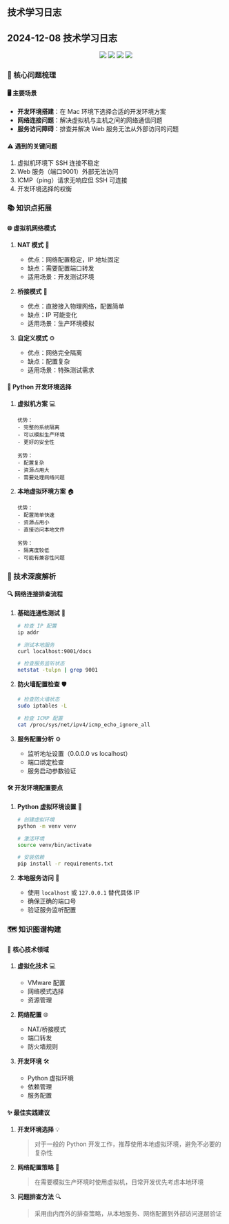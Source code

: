 ## 技术学习日志

## 2024-12-08 技术学习日志

<div align="center">
  <img src="https://img.shields.io/badge/Python-3776AB?style=for-the-badge&logo=python&logoColor=white"/>
  <img src="https://img.shields.io/badge/VMware-607078?style=for-the-badge&logo=vmware&logoColor=white"/>
  <img src="https://img.shields.io/badge/macOS-000000?style=for-the-badge&logo=apple&logoColor=white"/>
  <img src="https://img.shields.io/badge/Linux-FCC624?style=for-the-badge&logo=linux&logoColor=black"/>
</div>

### 🎯 核心问题梳理

#### 🖥️ 主要场景
- **开发环境搭建**：在 Mac 环境下选择合适的开发环境方案
- **网络连接问题**：解决虚拟机与主机之间的网络通信问题
- **服务访问障碍**：排查并解决 Web 服务无法从外部访问的问题

#### ⚠️ 遇到的关键问题
1. 虚拟机环境下 SSH 连接不稳定
2. Web 服务（端口9001）外部无法访问
3. ICMP（ping）请求无响应但 SSH 可连接
4. 开发环境选择的权衡

### 📚 知识点拓展

#### 🌐 虚拟机网络模式
1. **NAT 模式** 🔄
   - 优点：网络配置稳定，IP 地址固定
   - 缺点：需要配置端口转发
   - 适用场景：开发测试环境

2. **桥接模式** 🌉
   - 优点：直接接入物理网络，配置简单
   - 缺点：IP 可能变化
   - 适用场景：生产环境模拟

3. **自定义模式** ⚙️
   - 优点：网络完全隔离
   - 缺点：配置复杂
   - 适用场景：特殊测试需求

#### 🐍 Python 开发环境选择
1. **虚拟机方案** 💻
   ```plaintext
   优势：
   - 完整的系统隔离
   - 可以模拟生产环境
   - 更好的安全性
   
   劣势：
   - 配置复杂
   - 资源占用大
   - 需要处理网络问题
   ```

2. **本地虚拟环境方案** 🏠
   ```plaintext
   优势：
   - 配置简单快速
   - 资源占用小
   - 直接访问本地文件
   
   劣势：
   - 隔离度较低
   - 可能有兼容性问题
   ```

### 🔬 技术深度解析

#### 🔍 网络连接排查流程
1. **基础连通性测试** 📡
   ```bash
   # 检查 IP 配置
   ip addr
   
   # 测试本地服务
   curl localhost:9001/docs
   
   # 检查服务监听状态
   netstat -tulpn | grep 9001
   ```

2. **防火墙配置检查** 🛡️
   ```bash
   # 检查防火墙状态
   sudo iptables -L
   
   # 检查 ICMP 配置
   cat /proc/sys/net/ipv4/icmp_echo_ignore_all
   ```

3. **服务配置分析** ⚙️
   - 监听地址设置（0.0.0.0 vs localhost）
   - 端口绑定检查
   - 服务启动参数验证

#### 🛠️ 开发环境配置要点
1. **Python 虚拟环境设置** 🐍
   ```bash
   # 创建虚拟环境
   python -m venv venv
   
   # 激活环境
   source venv/bin/activate
   
   # 安装依赖
   pip install -r requirements.txt
   ```

2. **本地服务访问** 🔌
   - 使用 `localhost` 或 `127.0.0.1` 替代具体 IP
   - 确保正确的端口号
   - 验证服务监听配置

### 🗺️ 知识图谱构建

#### 🔗 核心技术领域
1. **虚拟化技术** 💻
   - VMware 配置
   - 网络模式选择
   - 资源管理

2. **网络配置** 🌐
   - NAT/桥接模式
   - 端口转发
   - 防火墙规则

3. **开发环境** 🛠️
   - Python 虚拟环境
   - 依赖管理
   - 服务配置

#### ✨ 最佳实践建议
1. **开发环境选择** 💡
   > 对于一般的 Python 开发工作，推荐使用本地虚拟环境，避免不必要的复杂性

2. **网络配置策略** 🎯
   > 在需要模拟生产环境时使用虚拟机，日常开发优先考虑本地环境

3. **问题排查方法** 🔍
   > 采用由内而外的排查策略，从本地服务、网络配置到外部访问逐层验证



